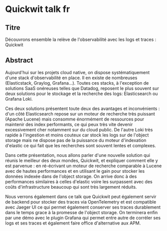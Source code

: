 # Quickwit talk fr

## Titre

Découvrons ensemble la relève de l'observabilité avec les logs et traces : Quickwit

## Abstract

Aujourd'hui sur les projets cloud native, on dispose systématiquement d'une stack d'observabilité en place. Il en existe de nombreuses (Elasticstack, Graylog, Grafana...). Toutes ces stacks, à l'exception de solutions SaaS onéreuses telles que Datadog, reposent le plus souvent sur deux solutions pour le stockage et la recherche des logs: Elasticsearch ou Grafana Loki.

Ces deux solutions présentent toute deux des avantages et inconvénients : d'un côté Elasticsearch repose sur un moteur de recherche très puissant (Apache Lucene) mais consomme énormément de ressources pour maintenir des index performants, ce qui peux très vite devenir excessivement cher notamment sur du cloud public. De l'autre Loki très rapide à l'ingestion et moins couteux car stock les logs sur de l'object storage mais ne dispose pas de la puissance du moteur d'indexation d'elastic ce qui fait que les recherches sont souvent lentes et complexes.

Dans cette présentation, nous allons parler d'une nouvelle solution qui réunis le meilleur des deux mondes, Quickwit, et expliquer comment elle y est parvenue : en ré-écrivant un moteur de recherche comparable à Lucene avec de hautes performances et en utilisant le gain pour stocker les données indexée dans de l'object storage. On arrive donc à des performances similaires à celles d'elastic voire les surpassent avec des coûts d'infrastructure beaucoup qui sont très largement réduits.

Nous verrons également dans ce talk que Quickwit peut également servir de backend pour stocker des traces via OpenTelemetry et est compatible avec Jaeger UI ce qui permet également conserver ses traces durablement dans le temps grace à la promesse de l'object storage. On terminera enfin par une démo avec le plugin Grafana qui permet entre autre de corréler ses logs et ses traces et également faire office d'alternative aux APM.
